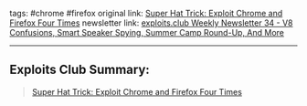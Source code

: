 tags: #chrome #firefox
original link: [Super Hat Trick: Exploit Chrome and Firefox Four Times](https://www.blackhat.com/us-24/briefings/schedule/index.html?ref=blog.exploits.club#super-hat-trick-exploit-chrome-and-firefox-four-times-40037) 
newsletter link: [exploits.club Weekly Newsletter 34 - V8 Confusions, Smart Speaker Spying, Summer Camp Round-Up, And More](https://blog.exploits.club/exploits-club-weekly-newsletter-34-v8-confusions-smart-speaker-spying-summer-camp-round-up-and-more-2/)

---
## Exploits Club Summary:
> [Super Hat Trick: Exploit Chrome and Firefox Four Times](https://www.blackhat.com/us-24/briefings/schedule/index.html?ref=blog.exploits.club#super-hat-trick-exploit-chrome-and-firefox-four-times-40037)